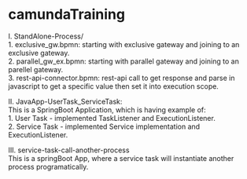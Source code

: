 # camundaTraining

I. StandAlone-Process/  
    1. exclusive_gw.bpmn: starting with exclusive gateway and joining to an exclusive gateway.  
    2. parallel_gw_ex.bpmn: starting with parallel gateway and joining to an parellel gateway.  
    3. rest-api-connector.bpmn: rest-api call to get response and parse in javascript to get a specific value then set it into execution scope.  
  
II. JavaApp-UserTask_ServiceTask:  
    This is a SpringBoot Application, which is having example of:  
      1. User Task - implemented TaskListener and ExecutionListener.  
      2. Service Task - implemented Service implementation and ExecutionListener.  

III. service-task-call-another-process  
    This is a springBoot App, where a service task will instantiate another process programatically.  
